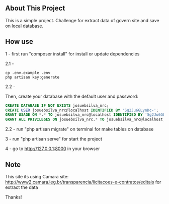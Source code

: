 

## About This Project

This is a simple project. Challenge for extract data of govern site and save on local database.

## How use

1 - first run "composer install" for install or update dependencies

2.1 -

```console
cp .env.example .env
php artisan key:generate
```

2.2 -

Then, create your database with the default user and password:

```sql
CREATE DATABASE IF NOT EXISTS josuebsilva_nrc;
CREATE USER josuebsilva_nrc@localhost IDENTIFIED BY 'Sg2Ju6GLynDc-';
GRANT USAGE ON *.* TO josuebsilva_nrc@localhost IDENTIFIED BY 'Sg2Ju6GLynDc-';
GRANT ALL PRIVILEGES ON josuebsilva_nrc.* TO josuebsilva_nrc@localhost;
```

2.2 - run "php artisan migrate" on terminal for make tables on database

3 - run "php artisan serve" for start the project

4 - go to http://127.0.0.1:8000 in your browser


## Note

This site its using Camara site: http://www2.camara.leg.br/transparencia/licitacoes-e-contratos/editais for extract the data

Thanks!
